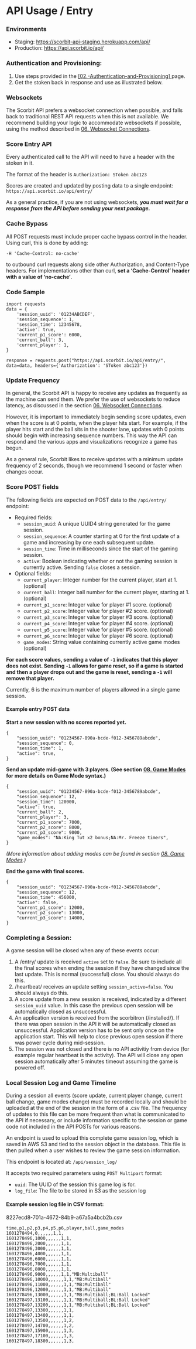 # API Usage / Entry

### Environments

* Staging: https://scorbit-api-staging.herokuapp.com/api/
* Production: https://api.scorbit.io/api/

### Authentication and Provisioning:

1. Use steps provided in the [\[02.-Authentication-and-Provisioning\] ](02.-authentication.md)page.
2. Get the stoken back in response and use as illustrated below.

### Websockets

The Scorbit API prefers a websocket connection when possible, and falls back to traditional REST API requests when this is not available. We recommend building your logic to accommodate websockets if possible, using the method described in [06. Websocket Connections](06.-Websocket-Connections).

### Score Entry API

Every authenticated call to the API will need to have a header with the stoken in it.

The format of the header is `Authorization: SToken abc123`

Scores are created and updated by posting data to a single endpoint: `https://api.scorbit.io/api/entry/`

As a general practice, if you are not using websockets, _**you must wait for a response from the API before sending your next package.**_

### Cache Bypass

All POST requests must include proper cache bypass control in the header. Using curl, this is done by adding:

```
-H 'Cache-Control: no-cache'
```

to outbound curl requests along side other Authorization, and Content-Type headers. For implementations other than curl, **set a ‘Cache-Control’ header with a value of ‘no-cache’**.

### Code Sample

```
import requests
data = {
    'session_uuid': '01234ABCDEF',
    'session_sequence': 1,
    'session_time': 12345678,
    'active': true,
    'current_p1_score': 6000,
    'current_ball': 3,
    'current_player': 1,
}
    
response = requests.post("https://api.scorbit.io/api/entry/", data=data, headers={'Authorization': 'SToken abc123'})
```

### Update Frequency

In general, the Scorbit API is happy to receive any updates as frequently as the machine can send them. We prefer the use of websockets to reduce latency, as discussed in the section [06. Websocket Connections](06.-websocket-connections.md).

However, it is important to immediately begin sending score updates, even when the score is at 0 points, when the player hits start. For example, if the player hits start and the ball sits in the shooter lane, updates with 0 points should begin with increasing sequence numbers. This way the API can respond and the various apps and visualizations recognize a game has begun.

As a general rule, Scorbit likes to receive updates with a minimum update frequency of 2 seconds, though we recommend 1 second or faster when changes occur.

### Score POST fields

The following fields are expected on POST data to the `/api/entry/` endpoint:

* Required fields:
  * `session_uuid`: A unique UUID4 string generated for the game session.
  * `session_sequence`: A counter starting at 0 for the first update of a game and increasing by one each subsequent update.
  * `session_time`: Time in milliseconds since the start of the gaming session.
  * `active`: Boolean indicating whether or not the gaming session is currently active. Sending `false` closes a session.
* Optional fields:
  * `current_player`: Integer number for the current player, start at 1. (optional)
  * `current_ball`: Integer ball number for the current player, starting at 1. (optional)
  * `current_p1_score`: Integer value for player #1 score. (optional)
  * `current_p2_score`: Integer value for player #2 score. (optional)
  * `current_p3_score`: Integer value for player #3 score. (optional)
  * `current_p4_score`: Integer value for player #4 score. (optional)
  * `current_p5_score`: Integer value for player #5 score. (optional)
  * `current_p6_score`: Integer value for player #6 score. (optional)
  * `game_modes`: String value containing currently active game modes (optional)

**For each score values, sending a value of `-1` indicates that this player does not exist. Sending `-1` allows for game reset, so if a game is started and then a player drops out and the game is reset, sending a `-1` will remove that player.**

Currently, 6 is the maximum number of players allowed in a single game session.

#### Example entry POST data

**Start a new session with no scores reported yet.**

```
{
    "session_uuid": "01234567-890a-bcde-f012-3456789abcde",
    "session_sequence": 0,
    "session_time": 1,
    "active": true,
}
```

**Send an update mid-game with 3 players. (See section** [**08. Game Modes**](08.-Game-Modes) **for more details on Game Mode syntax.)**

```
{
    "session_uuid": "01234567-890a-bcde-f012-3456789abcde",
    "session_sequence": 12,
    "session_time": 120000,
    "active": true,
    "current_ball": 2,
    "current_player": 3,
    "current_p1_score": 7000,
    "current_p2_score": 8000,
    "current_p3_score": 9000,
    "game_modes": "NA:King Tut x2 bonus;NA:Mr. Freeze timers",
}
```

_(More information about adding modes can be found in section_ [_08. Game Modes_](08.-Game-Modes)_.)_

**End the game with final scores.**

```
{
    "session_uuid": "01234567-890a-bcde-f012-3456789abcde",
    "session_sequence": 12,
    "session_time": 456000,
    "active": false,
    "current_p1_score": 12000,
    "current_p2_score": 13000,
    "current_p3_score": 14000,
}
```

### Completing a Session:

A game session will be closed when any of these events occur:

1. A /entry/ update is received `active` set to `false`. Be sure to include all the final scores when ending the session if they have changed since the last update. This is normal (successful) close. You should always do this.
2. /heartbeat/ receives an update setting `session_active=false`. You should always do this.
3. A score update from a new session is received, indicated by a different `session_uuid` value. In this case the previous open session will be automatically closed as unsuccessful.
4. An application version is received from the scorbitron (/installed/). If there was open session in the API it will be automatically closed as unsuccessful. Application version has to be sent only once on the application start. This will help to close previous open session if there was power cycle during mid-session.
5. The session was not closed and there is no API activitiy from device (for example regular heartbeat is the activity). The API will close any open session automatically after 5 minutes timeout assuming the game is powered off.

### Local Session Log and Game Timeline

During a session all events (score update, current player change, current ball change, game modes change) must be recorded locally and should be uploaded at the end of the session in the form of a .csv file. The frequency of updates to this file can be more frequent than what is communicated to the API if necessary, or include information specific to the session or game code not included in the API POSTs for various reasons.

An endpoint is used to upload this complete game session log, which is saved in AWS S3 and tied to the session object in the database. This file is then pulled when a user wishes to review the game session information.

This endpoint is located at: `/api/session_log/`

It accepts two required parameters using `POST Multipart` format:

* `uuid`: The UUID of the session this game log is for.
* `log_file`: The file to be stored in S3 as the session log

#### Example session log file in CSV format:

8227ecd8-701a-4672-84b9-a67a5a4bcb2b.csv

```csv
time,p1,p2,p3,p4,p5,p6,player,ball,game_modes
1601278494,0,,,,,,1,1,
1601278496,1000,,,,,,1,1,
1601278496,2000,,,,,,1,1,
1601278496,3000,,,,,,1,1,
1601278496,4000,,,,,,1,1,
1601278496,6000,,,,,,1,1,
1601278496,7000,,,,,,1,1,
1601278496,8000,,,,,,1,1,
1601278496,9000,,,,,,1,1,"MB:Multiball"
1601278496,10000,,,,,,1,1,"MB:Multiball"
1601278496,11000,,,,,,1,1,"MB:Multiball"
1601278496,12000,,,,,,1,1,"MB:Multiball"
1601278496,13000,,,,,,1,1,"MB:Multiball;BL:Ball Locked"
1601278497,13100,,,,,,1,1,"MB:Multiball;BL:Ball Locked"
1601278497,13200,,,,,,1,1,"MB:Multiball;BL:Ball Locked"
1601278497,13300,,,,,,1,1,
1601278497,13400,,,,,,1,1,
1601278497,13500,,,,,,1,2,
1601278497,14700,,,,,,1,2,
1601278497,15900,,,,,,1,3,
1601278497,17100,,,,,,1,3,
1601278497,18300,,,,,,1,3,
```
